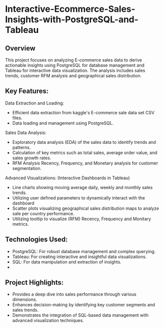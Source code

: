 # Interactive-Ecommerce-Sales-Insights-with-PostgreSQL-and-Tableau

## Overview
This project focuses on analyzing E-commerce sales data to derive actionable insights using PostgreSQL for database management and Tableau for interactive data visualization. The analysis includes sales trends, customer RFM analysis and geographical sales distribution.

## Key Features:
Data Extraction and Loading:
* Efficient data extraction from kaggle's E-commerce sale data set CSV files.
* Data loading and management using PostgreSQL.

Sales Data Analysis:
* Exploratory data analysis (EDA) of the sales data to identify trends and patterns.
* Calculation of key metrics such as total sales, average order value, and sales growth rates.
* RFM Analysis Recency, Frequency, and Monetary analysis for customer segmentation.

Advanced Visualizations: (Interactive Dashboards in Tableau)
* Line charts showing moving average daily, weekly and monthly sales trends.
* Utilizing user defined parameters to dynamically interact with the dashboard
* Scatter plots visualizing geographical sales distribution maps to analyze sale per country performance.
* Utilizing tooltip to visualize (RFM) Recency, Frequency and Monitary metrics.

## Technologies Used:
* PostgreSQL: For robust database management and complex querying.
* Tableau: For creating interactive and insightful data visualizations.
* SQL: For data manipulation and extraction of insights.
* 
## Project Highlights:
* Provides a deep dive into sales performance through various dimensions.
* Enhances decision-making by identifying key customer segments and sales trends.
* Demonstrates the integration of SQL-based data management with advanced visualization techniques.


